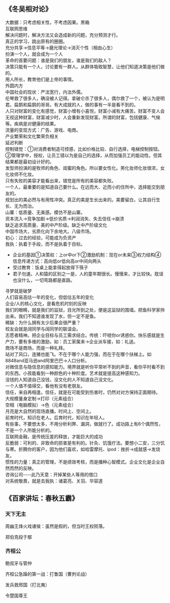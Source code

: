 
## 《冬吴相对论》
大数据：只考虑相关性，不考虑因果。黑箱  
互联网思维  
解决问题时，解决方法又会造成新的问题，充分预测才行。  
真正的学习，跳出原有的圈圈。  
充分共享→信息平等→磨光理论→消灭个性（相由心生）  
扮演一个人，就会成为一个人  
革命的首要问题：谁是我们的朋友，谁是我们的敌人？  
决策只能有一个人，讨论要有一群人。从群体吸取智慧，让他们知道决策是他们做的。  
用人所长，教育他们是上帝的事情。  
外圆内方  
中国社会的现状：严法宽行，内法外儒。  
伦琴救了很多人，确没被人记得。拿破仑杀了很多人，偶尔救了一个，被认为是明君。扁鹊和扁鹊的哥哥。有大成就的人，做的事有一半是看不到的。  
人只对财富的变化有感觉，财富小增有小喜悦，财富小减有大痛苦。财富不变人会无视这种财富，财富减少时，人会重新发现财富。所谓的财富，包括健康、气候等。疾病是对健康的结果。  
流量的变现方式：广告、游戏、电商。  
产业繁荣和文化繁荣负相关  
延迟判断  
控制错觉：①对消费者制造可控感，比如价格比较、自行选择，电梯控制按钮。②管理学中，授权，让员工错以为是自己的选择，从而加强员工的能动性。但其结果都是最初设计好的。  
发型师扮演的是牧师的角色、闺蜜的角色。所以要女性化。男化妆师化妆很浓，女化妆师不化妆。  
只有失败的美容才能看出来，错觉是所有的美容都失败。  
一个人，最重要的是知道自己要什么。在远而大、近而小的住所中，选择能交到朋友的。  
规划出的美必然与有用性冲突。真正的美是生长出来的。美要留白，让其自行生长、无为而治。  
山寨：低质量、无美感。模仿不是山寨。  
资本流入→竞争加剧→低价劣质→利润消失、失去信任→崩溃  
缺乏追求高质量、美的中产阶级。缺乏中产阶级文化  
中国市场大，劣质化向下余地大。八级市场。  
初心：过去的经验，可能成为负资产  
我执：执着于手段，而不是执着于目标。  
- 企业的基因①决策权：上or中or下②激励机制：现在or未来③权力结构④信息传递方式：高向低or低向高or中间向两头  
- 受过教育：饭桌上能拿得起放得下筷子  
- 君子勿速。人和猿的区别之一是，人的童年期很长。慢慢来，才比较快。耽误也没什么，一切弯路都是直路。  


寻梦就是破梦  
人们容易高估一年的变化，但低估五年的变化  
企业/人的核心文化，是看危机时刻的反映  
我们的眼睛，就是我们的监狱，目光所到之处，便是这监狱的围墙。把鱼科学家拎出来。我们不知道谁发现了水，但一定不是鱼。  
稀缺：为什么拥有太少后果会很严重？  
校友会就是阔同学与阔同学的联谊会。  
志愿者精神。把企业目标与员工需求结合。传统：吓唬你or诱惑你。快乐感就是生产力，要有多维的激励，如：员工家属来→企业派车接，如：礼送。  
商场不是商场，而是一种礼拜。  
站对了风口，连猪也能飞。不在于哪个人能力强，而在于在哪个扶梯上。如8848and亚马逊and阿里巴巴→人口分析。  
对微信息与隐信息的感知能力。境界就是听你平常听不到的声音，看你平时看不到的东西。小孩能看到一种颜色的十种阶度。艺术就是提高这种感知力。  
没钱的人知道自己没钱，没文化的人不知道自己没文化。  
一个人值不值得交，看他有没有老朋友。  
信任，来自再相逢。信任，就是在可能受到伤害时，仍然对对方保持正面期待。  
大规模量身定制→打印（元素组合）  
空相（电脑模拟）→色（元素组合）  
月亮是大自然的现场直播。时间上、空间上。  
前育时代，知识在老人。后育时代，知识在年轻人。  
有些事，不要想太多，不用分析利弊、漏洞，做就行了。成功路上有6个偶然性，不是一个人所能分析的。  
互联网金融，是传统压差的释放，才能巨大的成功  
反脆弱：可利的、非致命的损害是有利的。针灸、饥饿疗法。要想小二安，三分饥与寒。折腾你的客户，因为他们喜欢，如哈雷摩托、ipod：挫折→成就感→发烧友。  
惯性的力量：真正的管理，不是绩效考核，而是播种心智模式。企业文化是企业自然而然的反映。  
咨询公司----此乃天意：开掉某些人等用的借口  
对系统敬畏，就是去我执：诸葛亮、关羽、华容道  


## 《百家讲坛：春秋五霸》

### 天下无主
周幽王烽火戏诸侯：虽然是假的，但当时王权陨落。

郑伯克段于鄢

### 齐桓公

鲍叔牙与管仲

齐桓公急躁的第一战：打鲁国（曹刿论战）

发兵救邢国（打北夷）

令楚国尊王
